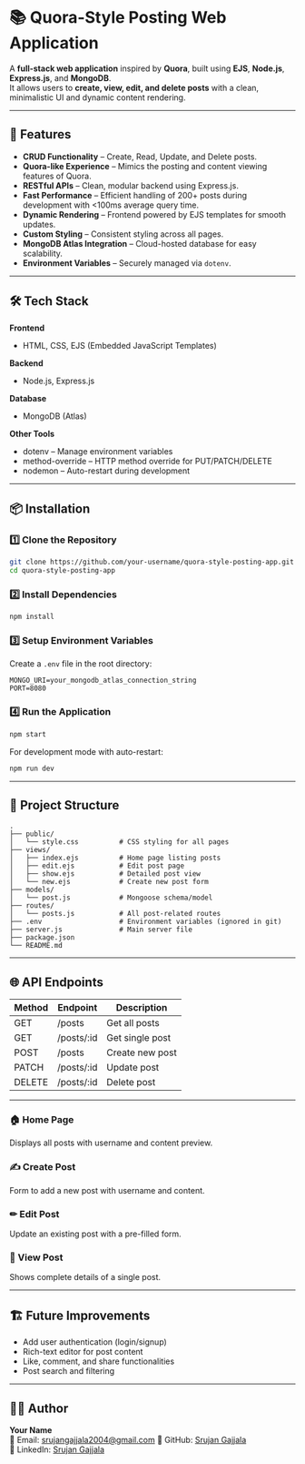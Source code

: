 # 📚 Quora-Style Posting Web Application

A **full-stack web application** inspired by **Quora**, built using **EJS**, **Node.js**, **Express.js**, and **MongoDB**.  
It allows users to **create, view, edit, and delete posts** with a clean, minimalistic UI and dynamic content rendering.

---

## 🚀 Features
- **CRUD Functionality** – Create, Read, Update, and Delete posts.
- **Quora-like Experience** – Mimics the posting and content viewing features of Quora.
- **RESTful APIs** – Clean, modular backend using Express.js.
- **Fast Performance** – Efficient handling of 200+ posts during development with <100ms average query time.
- **Dynamic Rendering** – Frontend powered by EJS templates for smooth updates.
- **Custom Styling** – Consistent styling across all pages.
- **MongoDB Atlas Integration** – Cloud-hosted database for easy scalability.
- **Environment Variables** – Securely managed via `dotenv`.

---

## 🛠️ Tech Stack
**Frontend**  
- HTML, CSS, EJS (Embedded JavaScript Templates)  

**Backend**  
- Node.js, Express.js  

**Database**  
- MongoDB (Atlas)

**Other Tools**  
- dotenv – Manage environment variables  
- method-override – HTTP method override for PUT/PATCH/DELETE  
- nodemon – Auto-restart during development  

---

## 📦 Installation

### 1️⃣ Clone the Repository
```bash
git clone https://github.com/your-username/quora-style-posting-app.git
cd quora-style-posting-app
```

### 2️⃣ Install Dependencies
```bash
npm install
```

### 3️⃣ Setup Environment Variables
Create a `.env` file in the root directory:
```env
MONGO_URI=your_mongodb_atlas_connection_string
PORT=8080
```

### 4️⃣ Run the Application
```bash
npm start
```
For development mode with auto-restart:
```bash
npm run dev
```

---

## 📂 Project Structure
```
.
├── public/
│   └── style.css          # CSS styling for all pages
├── views/
│   ├── index.ejs          # Home page listing posts
│   ├── edit.ejs           # Edit post page
│   ├── show.ejs           # Detailed post view
│   └── new.ejs            # Create new post form
├── models/
│   └── post.js            # Mongoose schema/model
├── routes/
│   └── posts.js           # All post-related routes
├── .env                   # Environment variables (ignored in git)
├── server.js              # Main server file
├── package.json
└── README.md
```

---

## 🌐 API Endpoints

| Method   | Endpoint             | Description               |
|----------|----------------------|---------------------------|
| GET      | /posts               | Get all posts             |
| GET      | /posts/:id           | Get single post           |
| POST     | /posts               | Create new post           |
| PATCH    | /posts/:id           | Update post               |
| DELETE   | /posts/:id           | Delete post               |

---

### 🏠 Home Page
Displays all posts with username and content preview.

### ✍ Create Post
Form to add a new post with username and content.

### ✏ Edit Post
Update an existing post with a pre-filled form.

### 📄 View Post
Shows complete details of a single post.

---

## 🏗️ Future Improvements
- Add user authentication (login/signup)
- Rich-text editor for post content
- Like, comment, and share functionalities
- Post search and filtering

---

## 👨‍💻 Author
**Your Name**  
📧 Email: srujangajjala2004@gmail.com 
🔗 GitHub: [Srujan Gajjala](https://github.com/SrujanGajjala)  
🔗 LinkedIn: [Srujan Gajjala](https://linkedin.com/in/srujangajjala)
